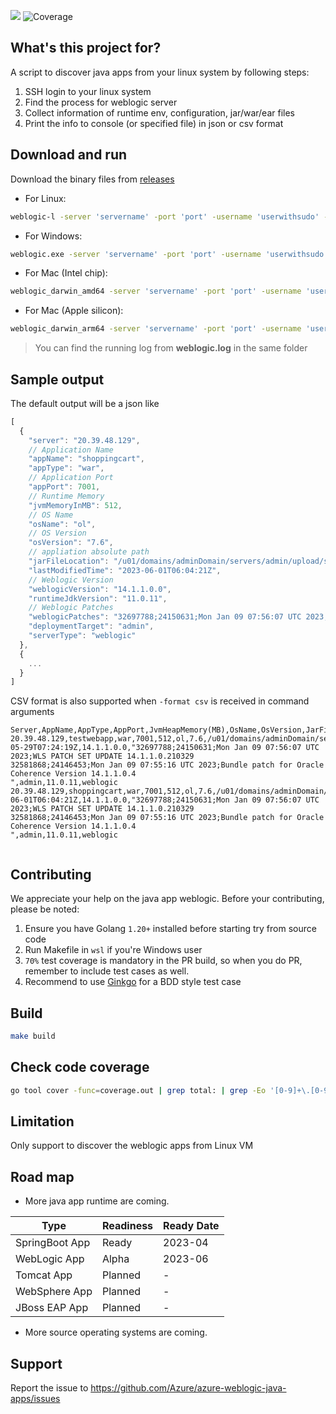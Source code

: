 ![](https://img.shields.io/badge/go%20report-A+-brightgreen.svg?style=flat)
![Coverage](https://github.com/Azure/discover-java-apps/blob/badge/badge.svg?branch=badge)

## What's this project for?

A script to discover java apps from your linux system by following steps:

1. SSH login to your linux system
2. Find the process for weblogic  server
3. Collect information of runtime env, configuration, jar/war/ear files
4. Print the info to console (or specified file) in json or csv format

## Download and run

Download the binary files from [releases](https://github.com/Azure/discover-java-apps/releases)

- For Linux:

```bash
weblogic-l -server 'servername' -port 'port' -username 'userwithsudo' -password 'password' -weblogicusername "weblogic" -weblogicpassword "weblogicpassword" 
```

- For Windows:

```bash
weblogic.exe -server 'servername' -port 'port' -username 'userwithsudo' -password 'password' -weblogicusername "weblogic" -weblogicpassword "weblogicpassword"
```

- For Mac (Intel chip):

```bash
weblogic_darwin_amd64 -server 'servername' -port 'port' -username 'userwithsudo' -password 'password' -weblogicusername "weblogic" -weblogicpassword "weblogicpassword"
```

- For Mac (Apple silicon):

```bash
weblogic_darwin_arm64 -server 'servername' -port 'port' -username 'userwithsudo' -password 'password' -weblogicusername "weblogic" -weblogicpassword "weblogicpassword"
```

> You can find the running log from __weblogic.log__ in the same folder

## Sample output

The default output will be a json like

```javascript
[
  {
    "server": "20.39.48.129",
    // Application Name
    "appName": "shoppingcart",
    "appType": "war",
    // Application Port
    "appPort": 7001,
    // Runtime Memory
    "jvmMemoryInMB": 512,
    // OS Name
    "osName": "ol",
    // OS Version
    "osVersion": "7.6",
    // appliation absolute path
    "jarFileLocation": "/u01/domains/adminDomain/servers/admin/upload/shoppingcart.war/app/shoppingcart.war",
    "lastModifiedTime": "2023-06-01T06:04:21Z",
    // Weblogic Version
    "weblogicVersion": "14.1.1.0.0",
    "runtimeJdkVersion": "11.0.11",
    // Weblogic Patches
    "weblogicPatches": "32697788;24150631;Mon Jan 09 07:56:07 UTC 2023;WLS PATCH SET UPDATE 14.1.1.0.210329\n32581868;24146453;Mon Jan 09 07:55:16 UTC 2023;Bundle patch for Oracle Coherence Version 14.1.1.0.4\n",
    "deploymentTarget": "admin",
    "serverType": "weblogic"
  },
  {
    ...
  }
]
```

CSV format is also supported when `-format csv` is received in command arguments
```csv
Server,AppName,AppType,AppPort,JvmHeapMemory(MB),OsName,OsVersion,JarFileLocation,JarFileModifiedTime,WeblogicVersion,WeblogicPatches,DeploymentTarget,RuntimeJdkVersion,ServerType
20.39.48.129,testwebapp,war,7001,512,ol,7.6,/u01/domains/adminDomain/servers/admin/upload/testwebapp.war/app/testwebapp.war,2023-05-29T07:24:19Z,14.1.1.0.0,"32697788;24150631;Mon Jan 09 07:56:07 UTC 2023;WLS PATCH SET UPDATE 14.1.1.0.210329
32581868;24146453;Mon Jan 09 07:55:16 UTC 2023;Bundle patch for Oracle Coherence Version 14.1.1.0.4
",admin,11.0.11,weblogic
20.39.48.129,shoppingcart,war,7001,512,ol,7.6,/u01/domains/adminDomain/servers/admin/upload/shoppingcart.war/app/shoppingcart.war,2023-06-01T06:04:21Z,14.1.1.0.0,"32697788;24150631;Mon Jan 09 07:56:07 UTC 2023;WLS PATCH SET UPDATE 14.1.1.0.210329
32581868;24146453;Mon Jan 09 07:55:16 UTC 2023;Bundle patch for Oracle Coherence Version 14.1.1.0.4
",admin,11.0.11,weblogic


```

## Contributing

We appreciate your help on the java app weblogic. Before your contributing, please be noted:

1. Ensure you have Golang `1.20+` installed before starting try from source code
2. Run Makefile in `wsl` if you're Windows user
3. `70%` test coverage is mandatory in the PR build, so when you do PR, remember to include test cases as well.
4. Recommend to use [Ginkgo](https://onsi.github.io/ginkgo/) for a BDD style test case

## Build

```bash
make build
```

## Check code coverage

```bash
go tool cover -func=coverage.out | grep total: | grep -Eo '[0-9]+\.[0-9]+'
```

## Limitation

Only support to discover the weblogic apps from Linux VM

## Road map

- More java app runtime are coming.

| Type           | Readiness | Ready Date |
|----------------| -- | -- |
| SpringBoot App | Ready | 2023-04 |
| WebLogic App   | Alpha | 2023-06 |
| Tomcat App     | Planned | - |
| WebSphere App  | Planned | - |
| JBoss EAP App  | Planned | - |

- More source operating systems are coming.

## Support

Report the issue to <https://github.com/Azure/azure-weblogic-java-apps/issues>
